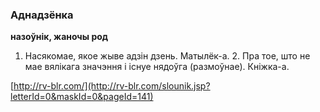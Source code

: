 ### Аднадзёнка
**назоўнік, жаночы род**

1. Насякомае, якое жыве адзін дзень. Матылёк-а. 2. Пра тое, што не мае вялікага значэння і існуе нядоўга (размоўнае). Кніжка-а.

<a rel="author">[http://rv-blr.com/](http://rv-blr.com/slounik.jsp?letterId=0&maskId=0&pageId=141)</a>
